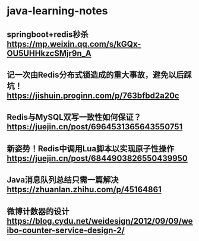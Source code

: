 # java-learning-notes
## springboot+redis秒杀 <https://mp.weixin.qq.com/s/kGQx-OU5UHHkzcSMjr9n_A>
## 记一次由Redis分布式锁造成的重大事故，避免以后踩坑！ <https://jishuin.proginn.com/p/763bfbd2a20c>
## Redis与MySQL双写一致性如何保证？ <https://juejin.cn/post/6964531365643550751>
## 新姿势！Redis中调用Lua脚本以实现原子性操作 <https://juejin.cn/post/6844903826550439950>
## Java消息队列总结只需一篇解决 <https://zhuanlan.zhihu.com/p/45164861>
## 微博计数器的设计 <https://blog.cydu.net/weidesign/2012/09/09/weibo-counter-service-design-2/>
